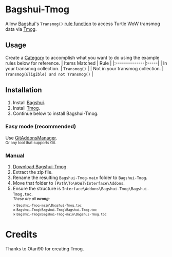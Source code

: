 # Bagshui-Tmog

Allow [Bagshui](https://github.com/veechs/Bagshui)'s `Transmog()` [rule function](https://github.com/veechs/Bagshui/wiki/Rules) to access Turtle WoW transmog data via [Tmog](https://github.com/Otari98/Tmog).

## Usage
Create a [Category](https://github.com/veechs/Bagshui/wiki/Categories) to accomplish what you want to do using the example rules below for reference.
| Items Matched | Rule |
|:--------------|:-----|
| In your transmog collection. | `Transmog()` |
| Not in your transmog collection. | `Transmog(Eligible) and not Transmog()` |

## Installation

1. Install [Bagshui](https://github.com/veechs/Bagshui).
2. Install [Tmog](https://github.com/Otari98/Tmog).
3. Continue below to install Bagshui-Tmog.

### Easy mode (recommended)

Use [GitAddonsManager](https://woblight.gitlab.io/overview/gitaddonsmanager/).  
<sup>Or any tool that supports Git.</sup>

### Manual

1. [Download Bagshui-Tmog](https://github.com/veechs/Bagshui-Tmog/archive/refs/heads/main.zip).
2. Extract the zip file.
3. Rename the resulting `Bagshui-Tmog-main` folder to `Bagshui-Tmog`.
4. Move that folder to `[Path\To\WoW]\Interface\Addons`.
5. Ensure the structure is `Interface\Addons\Bagshui-Tmog\Bagshui-Tmog.toc`.  
   <sup>*These are all **wrong**:*  
    × `Bagshui-Tmog-main\Bagshui-Tmog.toc`  
    × `Bagshui-Tmog\Bagshui-Tmog\Bagshui-Tmog.toc`  
    × `Bagshui-Tmog\Bagshui-Tmog-main\Bagshui-Tmog.toc`
   </sup>

# Credits

Thanks to Otari90 for creating Tmog.
